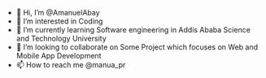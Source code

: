 - 👋 Hi, I’m @AmanuelAbay
- 👀 I’m interested in Coding
- 🌱 I’m currently learning Software engineering in Addis Ababa Science and Technology University
- 💞️ I’m looking to collaborate on Some Project which focuses on Web and Mobile App Development
- 📫 How to reach me @manua_pr

<!---
AmanuelAbay/AmanuelAbay is a ✨ special ✨ repository because its `README.md` (this file) appears on your GitHub profile.
You can click the Preview link to take a look at your changes.
--->

